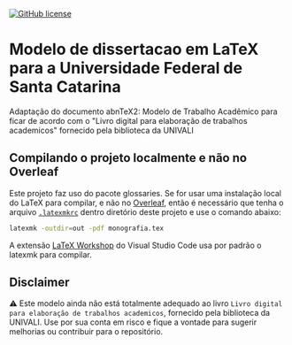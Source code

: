 [![GitHub license](https://img.shields.io/badge/license-CC0-blue.svg)](https://raw.githubusercontent.com/emersonmello/modelos-latex/master/LICENSE)

# Modelo de dissertacao em LaTeX para a Universidade Federal de Santa Catarina

Adaptação do documento abnTeX2: Modelo de Trabalho Acadêmico para ficar de acordo com o "Livro digital para elaboração de trabalhos academicos" fornecido pela biblioteca da UNIVALI

## Compilando o projeto localmente e não no Overleaf

Este projeto faz uso do pacote glossaries. Se for usar uma instalação local do LaTeX para compilar, e não no [Overleaf](https://www.overleaf.com), então é necessário que tenha o arquivo [`.latexmkrc`](.latexmkrc) dentro diretório deste projeto e use o comando abaixo:
```bash
latexmk -outdir=out -pdf monografia.tex
```
A extensão [LaTeX Workshop](https://marketplace.visualstudio.com/items?itemName=James-Yu.latex-workshop) do Visual Studio Code usa por padrão o latexmk para compilar.

## Disclaimer

:warning: Este modelo ainda não está totalmente adequado ao livro `Livro digital para elaboração de trabalhos academicos`, fornecido pela biblioteca da UNIVALI. Use por sua conta em risco e fique a vontade para sugerir melhorias ou contribuir para o repositório. 
